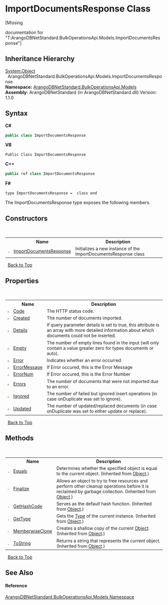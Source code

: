 # ImportDocumentsResponse Class
 

\[Missing <summary> documentation for "T:ArangoDBNetStandard.BulkOperationsApi.Models.ImportDocumentsResponse"\]


## Inheritance Hierarchy
<a href="https://docs.microsoft.com/dotnet/api/system.object" target="_blank" rel="noopener noreferrer">System.Object</a><br />&nbsp;&nbsp;ArangoDBNetStandard.BulkOperationsApi.Models.ImportDocumentsResponse<br />
**Namespace:**&nbsp;<a href="d473710d-6fe8-202c-0831-2eca8af94baf">ArangoDBNetStandard.BulkOperationsApi.Models</a><br />**Assembly:**&nbsp;ArangoDBNetStandard (in ArangoDBNetStandard.dll) Version: 1.1.0

## Syntax

**C#**<br />
``` C#
public class ImportDocumentsResponse
```

**VB**<br />
``` VB
Public Class ImportDocumentsResponse
```

**C++**<br />
``` C++
public ref class ImportDocumentsResponse
```

**F#**<br />
``` F#
type ImportDocumentsResponse =  class end
```

The ImportDocumentsResponse type exposes the following members.


## Constructors
&nbsp;<table><tr><th></th><th>Name</th><th>Description</th></tr><tr><td>![Public method](media/pubmethod.gif "Public method")</td><td><a href="e6fcbc53-dcc8-b3f2-5582-072dcdf4c3dd">ImportDocumentsResponse</a></td><td>
Initializes a new instance of the ImportDocumentsResponse class</td></tr></table>&nbsp;
<a href="#importdocumentsresponse-class">Back to Top</a>

## Properties
&nbsp;<table><tr><th></th><th>Name</th><th>Description</th></tr><tr><td>![Public property](media/pubproperty.gif "Public property")</td><td><a href="e3808bdf-ee3c-e052-2a72-a90672c23660">Code</a></td><td>
The HTTP status code.</td></tr><tr><td>![Public property](media/pubproperty.gif "Public property")</td><td><a href="76c0d388-2c73-8af2-0603-c45f89dee07d">Created</a></td><td>
The number of documents imported.</td></tr><tr><td>![Public property](media/pubproperty.gif "Public property")</td><td><a href="2113ad7a-2ef2-9443-5b16-30df33c8d008">Details</a></td><td>
If query parameter details is set to true, this attribute is an array with more detailed information about which documents could not be inserted.</td></tr><tr><td>![Public property](media/pubproperty.gif "Public property")</td><td><a href="9c4c2088-d20e-824b-e7eb-4cd9d1909588">Empty</a></td><td>
The number of empty lines found in the input (will only contain a value greater zero for types documents or auto).</td></tr><tr><td>![Public property](media/pubproperty.gif "Public property")</td><td><a href="f7fd69b0-4e9b-af59-6962-c271197ce3b5">Error</a></td><td>
Indicates whether an error occurred</td></tr><tr><td>![Public property](media/pubproperty.gif "Public property")</td><td><a href="7b9298f5-e804-9309-a397-f58d98712a66">ErrorMessage</a></td><td>
If Error occured, this is the Error Message</td></tr><tr><td>![Public property](media/pubproperty.gif "Public property")</td><td><a href="70872a1e-b2bc-a8ba-36bf-da52194a08bc">ErrorNum</a></td><td>
If Error occured, this is the Error Number</td></tr><tr><td>![Public property](media/pubproperty.gif "Public property")</td><td><a href="256ceae3-b0da-d7de-8822-f17f0a15370a">Errors</a></td><td>
The number of documents that were not imported due to an error.</td></tr><tr><td>![Public property](media/pubproperty.gif "Public property")</td><td><a href="85ac167c-a5fe-fdae-e92d-86707965c575">Ignored</a></td><td>
The number of failed but ignored insert operations (in case onDuplicate was set to ignore).</td></tr><tr><td>![Public property](media/pubproperty.gif "Public property")</td><td><a href="55c9da25-3d8f-18e1-031d-f3db05a396f4">Updated</a></td><td>
The number of updated/replaced documents (in case onDuplicate was set to either update or replace).</td></tr></table>&nbsp;
<a href="#importdocumentsresponse-class">Back to Top</a>

## Methods
&nbsp;<table><tr><th></th><th>Name</th><th>Description</th></tr><tr><td>![Public method](media/pubmethod.gif "Public method")</td><td><a href="https://docs.microsoft.com/dotnet/api/system.object.equals#system-object-equals(system-object)" target="_blank" rel="noopener noreferrer">Equals</a></td><td>
Determines whether the specified object is equal to the current object.
 (Inherited from <a href="https://docs.microsoft.com/dotnet/api/system.object" target="_blank" rel="noopener noreferrer">Object</a>.)</td></tr><tr><td>![Protected method](media/protmethod.gif "Protected method")</td><td><a href="https://docs.microsoft.com/dotnet/api/system.object.finalize#system-object-finalize" target="_blank" rel="noopener noreferrer">Finalize</a></td><td>
Allows an object to try to free resources and perform other cleanup operations before it is reclaimed by garbage collection.
 (Inherited from <a href="https://docs.microsoft.com/dotnet/api/system.object" target="_blank" rel="noopener noreferrer">Object</a>.)</td></tr><tr><td>![Public method](media/pubmethod.gif "Public method")</td><td><a href="https://docs.microsoft.com/dotnet/api/system.object.gethashcode#system-object-gethashcode" target="_blank" rel="noopener noreferrer">GetHashCode</a></td><td>
Serves as the default hash function.
 (Inherited from <a href="https://docs.microsoft.com/dotnet/api/system.object" target="_blank" rel="noopener noreferrer">Object</a>.)</td></tr><tr><td>![Public method](media/pubmethod.gif "Public method")</td><td><a href="https://docs.microsoft.com/dotnet/api/system.object.gettype#system-object-gettype" target="_blank" rel="noopener noreferrer">GetType</a></td><td>
Gets the <a href="https://docs.microsoft.com/dotnet/api/system.type" target="_blank" rel="noopener noreferrer">Type</a> of the current instance.
 (Inherited from <a href="https://docs.microsoft.com/dotnet/api/system.object" target="_blank" rel="noopener noreferrer">Object</a>.)</td></tr><tr><td>![Protected method](media/protmethod.gif "Protected method")</td><td><a href="https://docs.microsoft.com/dotnet/api/system.object.memberwiseclone#system-object-memberwiseclone" target="_blank" rel="noopener noreferrer">MemberwiseClone</a></td><td>
Creates a shallow copy of the current <a href="https://docs.microsoft.com/dotnet/api/system.object" target="_blank" rel="noopener noreferrer">Object</a>.
 (Inherited from <a href="https://docs.microsoft.com/dotnet/api/system.object" target="_blank" rel="noopener noreferrer">Object</a>.)</td></tr><tr><td>![Public method](media/pubmethod.gif "Public method")</td><td><a href="https://docs.microsoft.com/dotnet/api/system.object.tostring#system-object-tostring" target="_blank" rel="noopener noreferrer">ToString</a></td><td>
Returns a string that represents the current object.
 (Inherited from <a href="https://docs.microsoft.com/dotnet/api/system.object" target="_blank" rel="noopener noreferrer">Object</a>.)</td></tr></table>&nbsp;
<a href="#importdocumentsresponse-class">Back to Top</a>

## See Also


#### Reference
<a href="d473710d-6fe8-202c-0831-2eca8af94baf">ArangoDBNetStandard.BulkOperationsApi.Models Namespace</a><br />